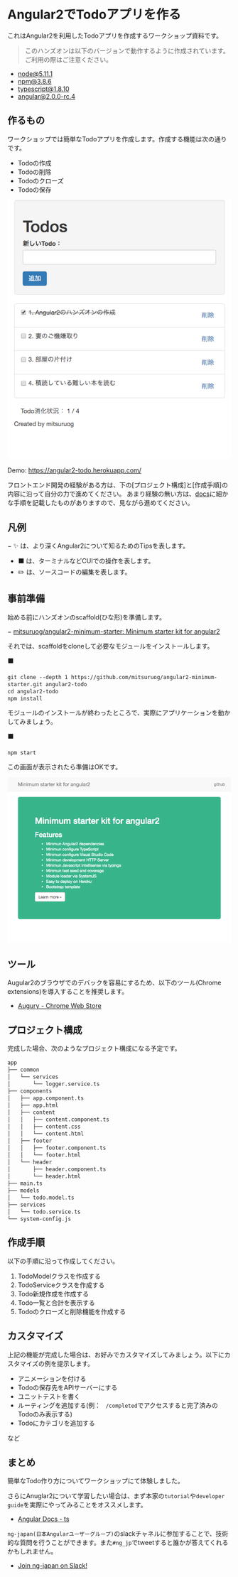 # Angular2でTodoアプリを作る

これはAngular2を利用したTodoアプリを作成するワークショップ資料です。

> このハンズオンは以下のバージョンで動作するように作成されています。ご利用の際はご注意ください。

- node@5.11.1
- npm@3.8.6
- typescript@1.8.10
- angular@2.0.0-rc.4

## 作るもの

ワークショップでは簡単なTodoアプリを作成します。作成する機能は次の通りです。

- Todoの作成
- Todoの削除
- Todoのクローズ
- Todoの保存

![](/images/sample1.png)

Demo: https://angular2-todo.herokuapp.com/

フロントエンド開発の経験がある方は、下の[プロジェクト構成]と[作成手順]の内容に沿って自分の力で進めてください。
あまり経験の無い方は、[docs](/docs)に細かな手順を記載したものがありますので、見ながら進めてください。

## 凡例

− :sparkles: は、より深くAngular2について知るためのTipsを表します。
- :black_large_square: は、ターミナルなどCUIでの操作を表します。
- :pencil2: は、ソースコードの編集を表します。

## 事前準備

始める前にハンズオンのscaffold(ひな形)を準備します。

− [mitsuruog/angular2-minimum-starter: Minimum starter kit for angular2](https://github.com/mitsuruog/angular2-minimum-starter)

それでは、scaffoldをcloneして必要なモジュールをインストールします。

:black_large_square:
```
git clone --depth 1 https://github.com/mitsuruog/angular2-minimum-starter.git angular2-todo
cd angular2-todo
npm install
```

モジュールのインストールが終わったところで、実際にアプリケーションを動かしてみましょう。

:black_large_square:
```
npm start
```

この画面が表示されたら準備はOKです。

![](/images/sample2.png)

## ツール

Augular2のブラウザでのデバックを容易にするため、以下のツール(Chrome extensions)を導入することを推奨します。

- [Augury - Chrome Web Store](https://chrome.google.com/webstore/detail/augury/elgalmkoelokbchhkhacckoklkejnhcd?hl=en)

## プロジェクト構成

完成した場合、次のようなプロジェクト構成になる予定です。

```
app
├── common
│   └── services
│       └── logger.service.ts
├── components
│   ├── app.component.ts
│   ├── app.html
│   ├── content
│   │   ├── content.component.ts
│   │   ├── content.css
│   │   └── content.html
│   ├── footer
│   │   ├── footer.component.ts
│   │   └── footer.html
│   └── header
│       ├── header.component.ts
│       └── header.html
├── main.ts
├── models
│   └── todo.model.ts
├── services
│   └── todo.service.ts
└── system-config.js
```

## 作成手順

以下の手順に沿って作成してください。

1. TodoModelクラスを作成する
1. TodoServiceクラスを作成する
1. Todo新規作成を作成する
1. Todo一覧と合計を表示する
1. Todoのクローズと削除機能を作成する

## カスタマイズ

上記の機能が完成した場合は、お好みでカスタマイズしてみましょう。以下にカスタマイズの例を提示します。

- アニメーションを付ける
- Todoの保存先をAPIサーバーにする
- ユニットテストを書く
- ルーティングを追加する(例： ` /completed`でアクセスすると完了済みのTodoのみ表示する)
- Todoにカテゴリを追加する

など

## まとめ

簡単なTodo作り方についてワークショップにて体験しました。

さらにAnuglar2について学習したい場合は、まず本家の`tutorial`や`developer guide`を実際にやってみることをオススメします。

- [Angular Docs - ts](https://angular.io/docs/ts/latest/)

`ng-japan(日本Angularユーザーグループ)`のslackチャネルに参加することで、技術的な質問を行うことができます。また`#ng_jp`でtweetすると誰かが答えてくれるかもしれません。

- [Join ng-japan on Slack!](https://ng-japan-invite.herokuapp.com/)

